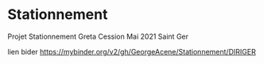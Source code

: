 # Stationnement
Projet Stationnement Greta Cession Mai 2021 Saint Ger

lien bider
https://mybinder.org/v2/gh/GeorgeAcene/Stationnement/DIRIGER
